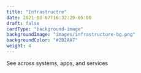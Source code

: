 ```yaml
---
title: "Infrastructre"
date: 2021-03-07T16:32:20-05:00
draft: false
cardType: "background-image"
backgroundImage: "images/infrastructure-bg.png"
backgroundColor: "#2B2AA7"
weight: 4
---
```

See across systems, apps, and services
